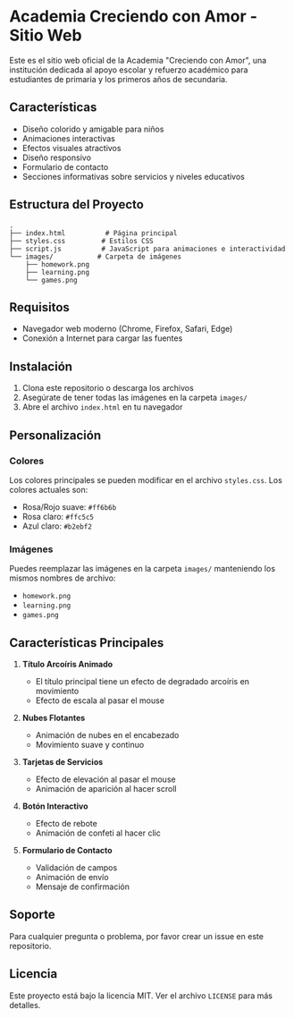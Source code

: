 # Academia Creciendo con Amor - Sitio Web

Este es el sitio web oficial de la Academia "Creciendo con Amor", una institución dedicada al apoyo escolar y refuerzo académico para estudiantes de primaria y los primeros años de secundaria.

## Características

- Diseño colorido y amigable para niños
- Animaciones interactivas
- Efectos visuales atractivos
- Diseño responsivo
- Formulario de contacto
- Secciones informativas sobre servicios y niveles educativos

## Estructura del Proyecto

```
.
├── index.html          # Página principal
├── styles.css         # Estilos CSS
├── script.js          # JavaScript para animaciones e interactividad
└── images/           # Carpeta de imágenes
    ├── homework.png
    ├── learning.png
    └── games.png
```

## Requisitos

- Navegador web moderno (Chrome, Firefox, Safari, Edge)
- Conexión a Internet para cargar las fuentes

## Instalación

1. Clona este repositorio o descarga los archivos
2. Asegúrate de tener todas las imágenes en la carpeta `images/`
3. Abre el archivo `index.html` en tu navegador

## Personalización

### Colores
Los colores principales se pueden modificar en el archivo `styles.css`. Los colores actuales son:
- Rosa/Rojo suave: `#ff6b6b`
- Rosa claro: `#ffc5c5`
- Azul claro: `#b2ebf2`

### Imágenes
Puedes reemplazar las imágenes en la carpeta `images/` manteniendo los mismos nombres de archivo:
- `homework.png`
- `learning.png`
- `games.png`

## Características Principales

1. **Título Arcoíris Animado**
   - El título principal tiene un efecto de degradado arcoíris en movimiento
   - Efecto de escala al pasar el mouse

2. **Nubes Flotantes**
   - Animación de nubes en el encabezado
   - Movimiento suave y continuo

3. **Tarjetas de Servicios**
   - Efecto de elevación al pasar el mouse
   - Animación de aparición al hacer scroll

4. **Botón Interactivo**
   - Efecto de rebote
   - Animación de confeti al hacer clic

5. **Formulario de Contacto**
   - Validación de campos
   - Animación de envío
   - Mensaje de confirmación

## Soporte

Para cualquier pregunta o problema, por favor crear un issue en este repositorio.

## Licencia

Este proyecto está bajo la licencia MIT. Ver el archivo `LICENSE` para más detalles. 